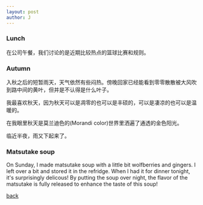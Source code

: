 ```yaml
---
layout: post
author: J
---
```


### Lunch

在公司午餐，我们讨论的是近期比较热点的篮球比赛和规则。

### Autumn

入秋之后的短暂雨天，天气依然有些闷热。傍晚回家已经能看到零零散散被大风吹到路中间的黄叶，但并是不认得是什么叶子。

我最喜欢秋天，因为秋天可以是凋零的也可以是丰硕的，可以是凄凉的也可以是温暖的。

在我眼里秋天是莫兰迪色的(Morandi color)世界里洒遍了通透的金色阳光。

临近半夜，雨又下起来了。

### Matsutake soup

On Sunday, I made matsutake soup with a little bit wolfberries and
gingers. I left over a bit and stored it in the refridge. When I had it for
dinner tonight, it's surprisingly delicous! By putting the soup over night,
the flavor of the matsutake is fully released to enhance the taste of this
soup!

[back](https://yifanjiang.github.io/)
